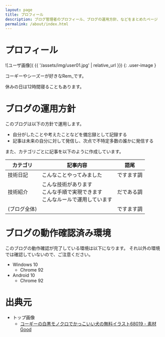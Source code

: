 ```yaml
---
layout: page 
title: プロフィール
description: ブログ管理者のプロフィール、ブログの運用方針、などをまとめたページ
permalink: /about/index.html
---
```


# プロフィール

![ユーザ画像](
{{ '/assets/img/user01.jpg' | relative_url }})
{: .user-image }

コーギーやシーズーが好きなRem_です。

休みの日は12時間寝ることもあります。


# ブログの運用方針

このブログは以下の方針で運用します。

  - 自分がしたことや考えたことなどを備忘録として記録する
  - 記事は未来の自分に対して発信し、次点で不特定多数の誰かに発信する

また、カテゴリごとに記事を以下のように作成しています。

<div class="scroll-table">

| カテゴリ     | 記事内容                                                                         | 語尾       | 
| ------------ | -------------------------------------------------------------------------------- | ---------- | 
| 技術日記     | こんなことやってみました                                                         | ですます調 | 
| 技術紹介     | こんな技術があります<br>こんな手順で実現できます<br>こんなルールで運用しています | だである調 | 
| (ブログ全体) |                                                                                  | ですます調 | 

</div>


# ブログの動作確認済み環境

このブログの動作確認が完了している環境は以下になります。
それ以外の環境では確認していないので、ご注意ください。

  - Windows 10
    - Chrome 92
  - Android 10
    - Chrome 92


# 出典元

  - トップ画像
    - [コーギーの白黒モノクロでかっこいい犬の無料イラスト68019 - 素材Good
      ](https://sozai-good.com/illust/animal/dog/68019)

